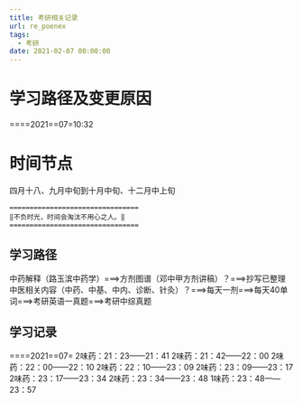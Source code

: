 ```yaml
---
title: 考研相关记录
url: re_poenex
tags:
  - 考研
date: 2021-02-07 00:00:00
---
```

# 学习路径及变更原因

====2021==07=10:32
# 时间节点
四月十八、九月中旬到十月中旬、十二月中上旬

    ================================
    ‖不负时光，时间会淘汰不用心之人。‖
    ================================
    
## 学习路径
中药解释（路玉滨中药学）===>方剂图谱（邓中甲方剂讲稿）？===>抄写已整理中医相关内容（中药、中基、中内、诊断、针灸）？===>每天一剂===>每天40单词===>考研英语一真题===>考研中综真题
## 学习记录

====2021==07=
2味药：21：23——21：41
2味药：21：42——22：00
2味药：22：00——22：10
2味药：22：10——23：09
2味药：23：09——23：17
2味药：23：17——23：34
2味药：23：34——23：48
1味药：23：48——23：57
